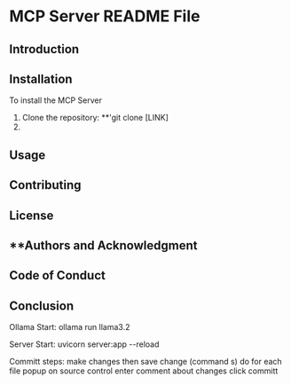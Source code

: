 # **MCP Server README File**

## **Introduction**

## **Installation**

To install the MCP Server

1. Clone the repository: **'git clone [LINK]
2. 

## **Usage**

## **Contributing**

## **License**

## **Authors and Acknowledgment

## **Code of Conduct**

## **Conclusion**




Ollama Start:
ollama run llama3.2

Server Start:
uvicorn server:app --reload


Committ steps:
make changes 
then save change (command s)
    do for each file 
popup on source control
enter comment about changes
click committ
